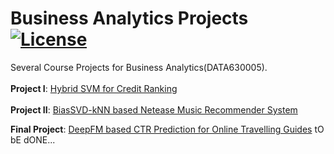 # Business Analytics Projects [![License](https://img.shields.io/badge/license-MIT-blue.svg)](./LICENSE.md) 
Several Course Projects for Business Analytics(DATA630005).</br>
</br>
**Project I**: [Hybrid SVM for Credit Ranking](https://github.com/Coalin/Business-Analytics-Projects/blob/master/Hybrid%20SVM%20for%20Credit%20Ranking.r)</br>
</br>
**Project II**: [BiasSVD-kNN based Netease Music Recommender System](https://github.com/Coalin/Business-Analytics-Projects/blob/master/BiasSVD-kNN%20based%20Netease%20Music%20Recommender%20System.py)

**Final Project**: [DeepFM based CTR Prediction for Online Travelling Guides](https://github.com/Coalin/Business-Analytics-Projects/tree/master/Final%20Project) tO bE dONE...
